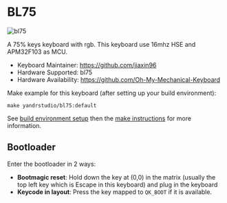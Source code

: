 # BL75

![bl75](https://i.imgur.com/9EDLiNyh.png)

A 75% keys keyboard with rgb.
This keyboard use 16mhz HSE and APM32F103 as MCU.

- Keyboard Maintainer: https://github.com/jiaxin96
- Hardware Supported: bl75
- Hardware Availability: https://github.com/Oh-My-Mechanical-Keyboard 

Make example for this keyboard (after setting up your build environment):

    make yandrstudio/bl75:default

See [build environment setup](https://docs.qmk.fm/#/getting_started_build_tools) then the [make instructions](https://docs.qmk.fm/#/getting_started_make_guide) for more information.

## Bootloader

Enter the bootloader in 2 ways:

- **Bootmagic reset**: Hold down the key at (0,0) in the matrix (usually the top left key which is Escape in this keyboard) and plug in the keyboard
- **Keycode in layout**: Press the key mapped to `QK_BOOT` if it is available.
